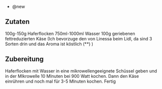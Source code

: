 - @new

## Zutaten
100g-150g Haferflocken
750ml-1000ml Wasser
100g geriebenen fettreduzierten Käse (Ich bevorzuge den von Linessa beim Lidl, da sind 3 Sorten drin und das Aroma ist köstlich (**) )

## Zubereitung
Haferflocken mit Wasser in eine mikrowellengeeignete Schüssel geben und in der MIkrowelle 10 MInuten bei 900 Watt kochen. Dann den Käse einrühren und noch mal für 3-5 MInuten kochen. Fertig

